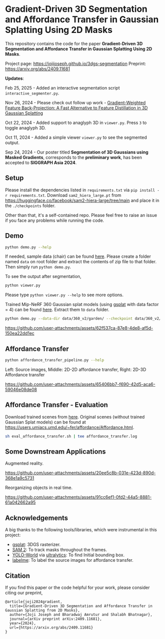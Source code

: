 # Gradient-Driven 3D Segmentation and Affordance Transfer in Gaussian Splatting Using 2D Masks

This repository contains the code for the paper **Gradient-Driven 3D Segmentation and Affordance Transfer in Gaussian Splatting Using 2D Masks**.

Project page: https://jojijoseph.github.io/3dgs-segmentation
Preprint: https://arxiv.org/abs/2409.11681

**Updates**:

Feb 25, 2025 - Added an interactive segmentation script `interactive_segmenter.py`.

Nov 26, 2024 - Please check out follow up work  - [Gradient-Weighted Feature Back-Projection: A Fast Alternative to Feature Distillation in 3D Gaussian Splatting
](https://github.com/JojiJoseph/3dgs-gradient-backprojection)

Oct 22, 2024 - Added support to anaglyph 3D in `viewer.py`. Press `3` to toggle anaglyph 3D.

Oct 11, 2024 - Added a simple viewer `viewer.py` to see the segmented output.

Sep 24, 2024 - Our poster titled **Segmentation of 3D Gaussians using Masked Gradients**, corresponds to the **preliminary work**, has been accepted to **SIGGRAPH Asia 2024**.

## Setup

Please install the dependencies listed in `requirements.txt` via `pip install -r requirements.txt`. Download `sam2_hiera_large.pt` from https://huggingface.co/facebook/sam2-hiera-large/tree/main and place it in the `./checkpoints` folder. 

Other than that, it's a self-contained repo. Please feel free to raise an issue if you face any problems while running the code.

## Demo

```bash
python demo.py --help
```

If needed, sample data (chair) can be found [here](https://drive.google.com/file/d/17xugq_6IaZBpm9B9QYU82hcwBelRR4vh/view?usp=sharing). Please create a folder named `data` on root folder and extract the contents of zip file to that folder. Then simply run `python demo.py`.

To see the output after segmentation,
```bash
python viewer.py
```

Please type ```python viewer.py --help``` to see more options.

Trained Mip-NeRF 360 Gaussian splat models (using [gsplat](https://github.com/nerfstudio-project/gsplat) with data factor = 4) can be found [here](https://drive.google.com/file/d/1ZCTgAE6vZOeUBdR3qPXdSPY01QQBHxeO/view?usp=sharing). Extract them to `data` folder.

```bash
python demo.py --data-dir data/360_v2/garden/ --checkpoint data/360_v2/garden/ckpts/ckpt_29999_rank0.pt --prompt table --rasterizer gsplat --data-factor 4 --results-dir results/garden
```

https://github.com/user-attachments/assets/62f537ca-87e8-4de8-af5d-150ea22dd1ec


## Affordance Transfer

```bash
python affordance_transfer_pipeline.py --help
```

Left: Source images, Middle: 2D-2D affordance transfer, Right: 2D-3D Affordance transfer

https://github.com/user-attachments/assets/65406bb7-f690-42d5-aca6-59046e08de08


## Affordance Transfer - Evaluation

Download trained scenes from [here](https://drive.google.com/file/d/1-f-rW3U1H5RqdCvp-1BcuSZxrEGc3Rxo/view?usp=sharing). Original scenes (without trained Gaussian Splat models) can be found at https://users.umiacs.umd.edu/~fer/affordance/Affordance.html.

```sh
sh eval_affordance_transfer.sh | tee affordance_transfer.log
```


## Some Downstream Applications

Augmented reality.

https://github.com/user-attachments/assets/20ee5c8b-031e-423d-890d-368e1a9c5731

Reorganizing objects in real time.

https://github.com/user-attachments/assets/91cc6ef1-0fd2-44a5-8881-61a042662a95

## Acknowledgements

A big thanks to the following tools/libraries, which were instrumental in this project:

- [gsplat](https://github.com/nerfstudio-project/gsplat): 3DGS rasterizer.
- [SAM 2](https://github.com/facebookresearch/segment-anything-2): To track masks throughout the frames.
- [YOLO-World](https://github.com/AILab-CVC/YOLO-World) via [ultralytics](https://docs.ultralytics.com/models/yolo-world/): To find Initial bounding box.
- [labelme](https://github.com/labelmeai/labelme): To label the source images for affordance transfer.

## Citation
If you find this paper or the code helpful for your work, please consider citing our preprint,
```
@article{joji2024gradient,
  title={Gradient-Driven 3D Segmentation and Affordance Transfer in Gaussian Splatting from 2D Masks},
  author={Joji Joseph and Bharadwaj Amrutur and Shalabh Bhatnagar},
  journal={arXiv preprint arXiv:2409.11681},
  year={2024},
  url={https://arxiv.org/abs/2409.11681}
}
```
